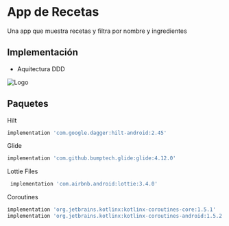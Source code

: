 # App de Recetas

Una app que muestra recetas y filtra por nombre y ingredientes

## Implementación

- Aquitectura DDD 

![Logo](https://qiita-user-contents.imgix.net/https%3A%2F%2Fqiita-image-store.s3.amazonaws.com%2F0%2F129872%2F350a6331-eb4a-002b-a217-15b3bc8c0bf0.jpeg?ixlib=rb-4.0.0&auto=format&gif-q=60&q=75&s=a03fccda750b7635a921ef461c5e1f75)


## Paquetes

Hilt
```bash
implementation 'com.google.dagger:hilt-android:2.45'
```
Glide
```bash
implementation 'com.github.bumptech.glide:glide:4.12.0'
```
Lottie Files
```bash
 implementation 'com.airbnb.android:lottie:3.4.0'
```
Coroutines
```bash
implementation 'org.jetbrains.kotlinx:kotlinx-coroutines-core:1.5.1'
implementation 'org.jetbrains.kotlinx:kotlinx-coroutines-android:1.5.2'
```